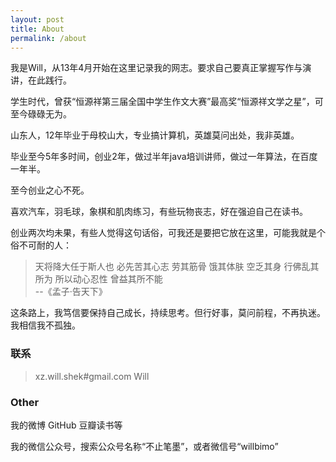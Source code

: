 ```yaml
---
layout: post
title: About
permalink: /about
---
```


我是Will，从13年4月开始在这里记录我的网志。要求自己要真正掌握写作与演讲，在此践行。

学生时代，曾获“恒源祥第三届全国中学生作文大赛”最高奖“恒源祥文学之星”，可至今碌碌无为。

山东人，12年毕业于母校山大，专业搞计算机，英雄莫问出处，我非英雄。

毕业至今5年多时间，创业2年，做过半年java培训讲师，做过一年算法，在百度一年半。

至今创业之心不死。

喜欢汽车，羽毛球，象棋和肌肉练习，有些玩物丧志，好在强迫自己在读书。

创业两次均未果，有些人觉得这句话俗，可我还是要把它放在这里，可能我就是个俗不可耐的人：
>天将降大任于斯人也 必先苦其心志 劳其筋骨 饿其体肤 空乏其身 行佛乱其所为 所以动心忍性 曾益其所不能<br/>
>--《孟子·告天下》                                      

这条路上，我笃信要保持自己成长，持续思考。但行好事，莫问前程，不再执迷。我相信我不孤独。

### 联系
<blockquote id="contact-me">
    <p>xz.will.shek#gmail.com Will</p>
</blockquote>

### Other
我的微博 GitHub 豆瓣读书等

我的微信公众号，搜索公众号名称“不止笔墨”，或者微信号“willbimo”


